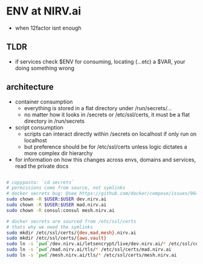 # ENV at NIRV.ai

- when 12factor isnt enough

## TLDR

- if services check $ENV for consuming, locating (...etc) a $VAR, your doing something wrong

## architecture

- container consumption
  - everything is stored in a flat directory under /run/secrets/...
  - no matter how it looks in /secrets or /etc/ssl/certs, it must be a flat directory in /run/secrets
- script consumption
  - scripts can interact directly within /secrets on localhost if only run on localhost
  - but preference should be for /etc/ssl/certs unless logic dictates a more complex dir hierarchy
- for information on how this changes across envs, domains and services, read the private docs

```sh

# copypasta: `cd secrets`
# permissions come from source, not symlinks
# docker secrets bug: @see https://github.com/docker/compose/issues/9648
sudo chown -R $USER:$USER dev.nirv.ai
sudo chown -R $USER:$USER mad.nirv.ai
sudo chown -R consul:consul mesh.nirv.ai

# docker secrets are sourced from /etc/ssl/certs
# thats why we need the symlinks
sudo mkdir /etc/ssl/certs/{dev,mad,mesh}.nirv.ai
sudo mkdir /etc/ssl/certs/{aws,vault}
sudo ln -s `pwd`/dev.nirv.ai/letsencrypt/live/dev.nirv.ai/* /etc/ssl/certs/dev.nirv.ai
sudo ln -s `pwd`/mad.nirv.ai/tls/* /etc/ssl/certs/mad.nirv.ai
sudo ln -s `pwd`/mesh.nirv.ai/tls/* /etc/ssl/certs/mesh.nirv.ai

```
